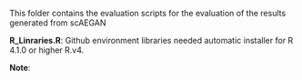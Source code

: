 This folder contains the evaluation scripts for the evaluation of the results generated from scAEGAN

**R_Linraries.R**: Github environment libraries needed automatic installer for R 4.1.0 or higher R.v4.

**Note**: 
